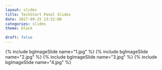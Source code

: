 ```yaml
---
layout: slides
title: TechStart Panel Slides
date: 2017-09-25 13:51:00
categories: slides
theme: black

draft: false
---
```


{% include bgImageSlide name="1.jpg" %}
{% include bgImageSlide name="2.jpg" %}
{% include bgImageSlide name="3.jpg" %}
{% include bgImageSlide name="4.jpg" %}
